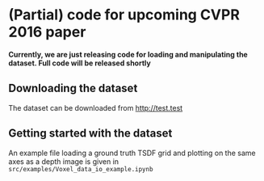 # (Partial) code for upcoming CVPR 2016 paper

**Currently, we are just releasing code for loading and manipulating the dataset. Full code will be released shortly**

## Downloading the dataset

The dataset can be downloaded from http://test.test


## Getting started with the dataset

An example file loading a ground truth TSDF grid and plotting on the same axes as a depth image is given in `src/examples/Voxel_data_io_example.ipynb`
